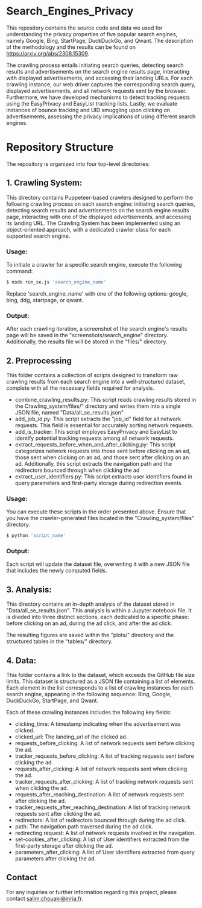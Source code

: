 
# Search_Engines_Privacy

This repository contains the source code and data we used for understanding the privacy properties of five popular search engines, namely Google, Bing, StartPage, DuckDuckGo, and Qwant. The description of the methodology and the results can be found on https://arxiv.org/abs/2308.15309. 



The crawling process entails initiating search queries, detecting search results and advertisements on the search engine results page, interacting with displayed advertisements, and accessing their landing URLs. For each crawling instance, our web driver captures the corresponding search query, displayed advertisements, and all network requests sent by the browser. Furthermore, we have developed mechanisms to detect tracking requests using the EasyPrivacy and EasyList tracking lists. Lastly, we evaluate instances of bounce tracking and UID smuggling upon clicking on advertisements, assessing the privacy implications of using different search engines.


# Repository Structure

The repository is organized into four top-level directories:

## 1. **Crawling System:** 
This directory contains Puppeteer-based crawlers designed to perform the following crawling process on each search engine: initiating search queries, detecting search results and advertisements on the search engine results page, interacting with one of the displayed advertisements, and accessing its landing URL. The Crawling System has been implemented using an object-oriented approach, with a dedicated crawler class for each supported search engine.

### Usage:
To initiate a crawler for a specific search engine, execute the following command:

```bash
$ node run_se.js 'search_engine_name'
```

Replace 'search_engine_name' with one of the following options: google, bing, ddg, startpage, or qwant.

### Output:
After each crawling iteration, a screenshot of the search engine's results page will be saved in the "screenshots/search_engine" directory. Additionally, the results file will be stored in the "files/" directory.


## 2. Preprocessing
This folder contains a collection of scripts designed to transform raw crawling results from each search engine into a well-structured dataset, complete with all the necessary fields required for analysis.

- combine_crawling_results.py: This script reads crawling results stored in the Crawling_system/files/" directory and writes them into a single JSON file, named "Data/all_se_results.json"
- add_job_id.py: This script extracts the "job_id" field for all network requests. This field is essential for accurately sorting network requests. 
- add_is_tracker: This script employes EasyPrivacy and EasyList to identify potential tracking requests among all network requests.
- extract_requests_before_when_and_after_clicking.py: This script categorizes network requests into those sent before clicking on an ad, those sent when clicking on an ad, and those sent after clicking on an ad. Additionally, this script extracts the navigation path and the redirectors bounced through when clicking the ad
- extract_user_identifiers.py: This script extracts user identifiers found in query parameters and first-party storage during redirection events.

### Usage:
You can execute these scripts in the order presented above. Ensure that you have the crawler-generated files located in the "Crawling_system/files" directory.

```bash
$ python 'script_name'
```

### Output: 
Each script will update the dataset file, overwriting it with a new JSON file that includes the newly computed fields. 


## 3. Analysis:
This directory contains an in-depth analysis of the dataset stored in "Data/all_se_results.json". This analysis is within a Jupyter notebook file. It is divided into three distinct sections, each dedicated to a specific phase: before clicking on an ad, during the ad click, and after the ad click.

The resulting figures are saved within the "plots/" directory and the structured tables in the "tables/" directory.

## 4. Data:
This folder contains a link to the dataset, which exceeds the GitHub file size limits. This dataset is structured as a JSON file containing a list of elements. Each element in the list corresponds to a list of crawling instances for each search engine, appearing in the following sequence: Bing, Google, DuckDuckGo, StartPage, and Qwant.

Each of these crawling instances includes the following key fields:

- clicking_time: A timestamp indicating when the advertisement was clicked.
- clicked_url: The landing_url of the clicked ad.
- requests_before_clicking: A list of network requests sent before clicking the ad.
- tracker_requests_before_clicking: A list of tracking requests sent before clicking the ad.
- requests_after_clicking: A list of network requests sent when clicking the ad.
- tracker_requests_after_clicking: A list of tracking network requests sent when clicking the ad.
- requests_after_reaching_destination: A list of network requests sent after clicking the ad.
- tracker_requests_after_reaching_destination: A list of tracking network requests sent after clicking the ad.
- redirectors: A list of redirectors bounced through during the ad click.
- path: The navigation path traversed during the ad click.
- redirecting request: A list of network requests involved in the navigation.
- set-cookies_after_clicking: A list of User identifiers extracted from the first-party storage after clicking the ad.
- parameters_after_clicking: A list of User identifiers extracted from query parameters after clicking the ad.


## Contact
For any inquiries or further information regarding this project, please contact salim.chouaki@inria.fr.
